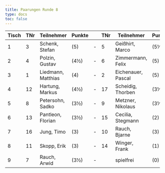 ```yaml
---
title: Paarungen Runde 8
type: docs
toc: false
---
```



| Tisch | TNr | Teilnehmer          | Punkte |   | TNr | Teilnehmer          | Punkte | Ergebnis |
|-------|-----|---------------------|--------|---|-----|---------------------|--------|----------|
| 1     | 3   | Schenk, Stefan      | (5)    | - | 5   | Geißhirt, Marco     | (5½)   | ½ - ½    |
| 2     | 4   | Polzin, Gustav      | (4½)   | - | 6   | Zimmermann, Felix   | (5)    | 0 - 1    |
| 3     | 1   | Liedmann, Matthias  | (4)    | - | 2   | Eichenauer, Pascal  | (5)    | 0 - 1    |
| 4     | 12  | Hartung, Markus     | (4½)   | - | 17  | Scheidig, Thorben   | (3½)   | 1 - 0    |
| 5     | 8   | Petersohn, Sadko    | (3½)   | - | 9   | Metzner, Nikolaus   | (3½)   | 1 - 0    |
| 6     | 13  | Pantleon, Florian   | (3½)   | - | 15  | Cecilia, Stegmann   | (2)    | 1 - 0    |
| 7     | 16  | Jung, Timo          | (3)    | - | 10  | Rauch, Bjarne       | (3)    | 1 - 0    |
| 8     | 11  | Skopp, Erik         | (3)    | - | 14  | Winger, Frank       | (1)    | 1 - 0    |
| 9     | 7   | Rauch, Arwid        | (3½)   | - |     | spielfrei           | (0)    | +        |